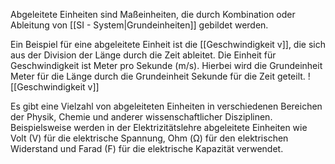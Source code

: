 Abgeleitete Einheiten sind Maßeinheiten, die durch Kombination oder Ableitung von [[SI - System|Grundeinheiten]] gebildet werden. 

Ein Beispiel für eine abgeleitete Einheit ist die [[Geschwindigkeit v]], die sich aus der Division der Länge durch die Zeit ableitet. Die Einheit für Geschwindigkeit ist Meter pro Sekunde (m/s). 
Hierbei wird die Grundeinheit Meter für die Länge durch die Grundeinheit Sekunde für die Zeit geteilt.
![[Geschwindigkeit v]]

Es gibt eine Vielzahl von abgeleiteten Einheiten in verschiedenen Bereichen der Physik, Chemie und anderer wissenschaftlicher Disziplinen. Beispielsweise werden in der Elektrizitätslehre abgeleitete Einheiten wie Volt (V) für die elektrische Spannung, Ohm (Ω) für den elektrischen Widerstand und Farad (F) für die elektrische Kapazität verwendet.